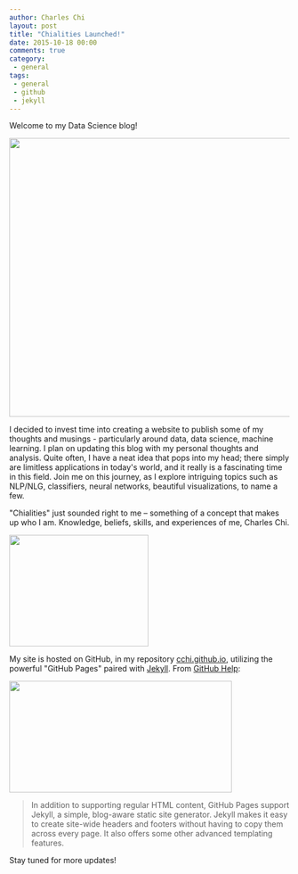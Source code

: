 ```yaml
---
author: Charles Chi
layout: post
title: "Chialities Launched!"
date: 2015-10-18 00:00
comments: true
category:
 - general
tags:
 - general
 - github
 - jekyll
---
```


Welcome to my Data Science blog! 

<img src="https://pixabay.com/static/uploads/photo/2012/11/28/10/35/rocket-launch-67646_960_720.jpg" style="width:800px;height:500px;">


I decided to invest time into creating a website to publish some of my thoughts and musings - particularly around data, data science, machine learning. I plan on updating this blog with my personal thoughts and analysis. Quite often, I have a neat idea that pops into my head; there simply are limitless applications in today's world, and it really is a fascinating time in this field. Join me on this journey, as I explore intriguing topics such as NLP/NLG, classifiers, neural networks, beautiful visualizations, to name a few.

"Chialities" just sounded right to me – something of a concept that makes up who I am. Knowledge, beliefs, skills, and experiences of me, Charles Chi.

<img src="https://assets-cdn.github.com/images/modules/logos_page/Octocat.png" style="width:250px;height:200px;">

My site is hosted on GitHub, in my repository [cchi.github.io](https://github.com/cchi/cchi.github.io), utilizing the powerful "GitHub Pages" paired with [Jekyll](https://github.com/jekyll/jekyll). From [GitHub Help](https://help.github.com/articles/using-jekyll-with-pages/):

<img src="https://jekyllrb.com/img/logo-2x.png" style="width:400px;height:200px;">


> In addition to supporting regular HTML content, GitHub Pages support Jekyll, a simple, blog-aware static site generator. Jekyll makes it easy to create site-wide headers and footers without having to copy them across every page. It also offers some other advanced templating features.

Stay tuned for more updates!

